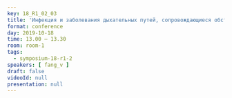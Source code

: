 ```yaml
---
key: 18_R1_02_03
title: 'Инфекция и заболевания дыхательных путей, сопровождающиеся обструкцией'
format: conference
day: 2019-10-18
time: 13.00 – 13.30
room: room-1
tags:
  - symposium-18-r1-2
speakers: [ fang_v ]
draft: false
videoId: null
presentation: null
---
```

